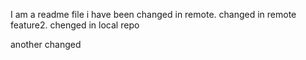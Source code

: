 I am a readme file
i have been changed in remote.
changed in remote feature2.
chenged in local repo

another changed

